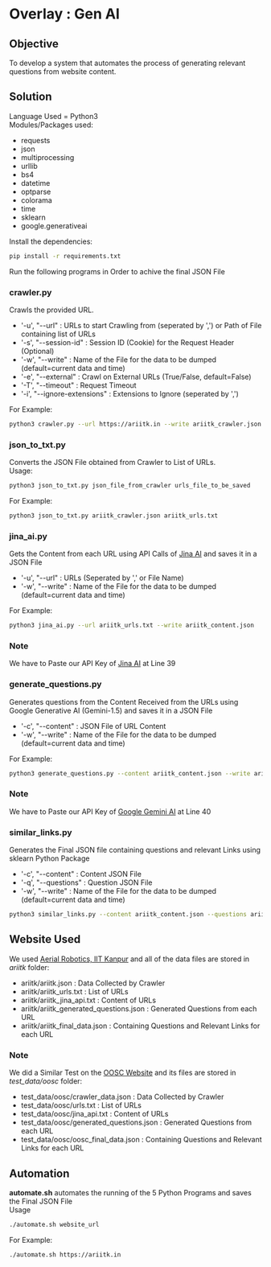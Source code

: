 # Overlay : Gen AI
## Objective
To develop a system that automates the process of generating relevant questions from website content.
## Solution
Language Used = Python3 <br />
Modules/Packages used:
* requests
* json
* multiprocessing
* urllib
* bs4
* datetime
* optparse
* colorama
* time
* sklearn
* google.generativeai
<!-- -->
Install the dependencies:
```bash
pip install -r requirements.txt
```
Run the following programs in Order to achive the final JSON File
### crawler.py
Crawls the provided URL.
* '-u', "--url" : URLs to start Crawling from (seperated by ',') or Path of File containing list of URLs
* '-s', "--session-id" : Session ID (Cookie) for the Request Header (Optional)
* '-w', "--write" : Name of the File for the data to be dumped (default=current data and time)
* '-e', "--external" : Crawl on External URLs (True/False, default=False)
* '-T', "--timeout" : Request Timeout
* '-i', "--ignore-extensions" : Extensions to Ignore (seperated by ',')
<!-- -->
For Example:
```bash
python3 crawler.py --url https://ariitk.in --write ariitk_crawler.json
```
### json_to_txt.py
Converts the JSON File obtained from Crawler to List of URLs.<br />
Usage:
```bash
python3 json_to_txt.py json_file_from_crawler urls_file_to_be_saved
```
For Example:
```bash
python3 json_to_txt.py ariitk_crawler.json ariitk_urls.txt
```
### jina_ai.py
Gets the Content from each URL using API Calls of [Jina AI](https://jina.ai/) and saves it in a JSON File
* '-u', "--url" : URLs (Seperated by ',' or File Name)
* '-w', "--write" : Name of the File for the data to be dumped (default=current data and time)
<!-- -->
For Example:
```bash
python3 jina_ai.py --url ariitk_urls.txt --write ariitk_content.json
```
### Note
We have to Paste our API Key of [Jina AI](https://jina.ai/) at Line 39
### generate_questions.py
Generates questions from the Content Received from the URLs using Google Generative AI (Gemini-1.5) and saves it in a JSON File
* '-c', "--content" : JSON File of URL Content
* '-w', "--write" : Name of the File for the data to be dumped (default=current data and time)
<!-- -->
For Example:
```bash
python3 generate_questions.py --content ariitk_content.json --write ariitk_questions.json
```
### Note
We have to Paste our API Key of [Google Gemini AI](https://aistudio.google.com/app/apikey) at Line 40
### similar_links.py
Generates the Final JSON file containing questions and relevant Links using sklearn Python Package
* '-c', "--content" : Content JSON File
* '-q', "--questions" : Question JSON File
* '-w', "--write" : Name of the File for the data to be dumped (default=current data and time)
<!-- -->
```bash
python3 similar_links.py --content ariitk_content.json --questions ariitk_questions.json --write ariitk_final_file.json
```
## Website Used
We used [Aerial Robotics, IIT Kanpur](https://ariitk.in) and all of the data files are stored in *ariitk* folder:
* ariitk/ariitk.json : Data Collected by Crawler
* ariitk/ariitk_urls.txt : List of URLs
* ariitk/ariitk_jina_api.txt : Content of URLs
* ariitk/ariitk_generated_questions.json : Generated Questions from each URL
* ariitk/ariitk_final_data.json : Containing Questions and Relevant Links for each URL
### Note
We did a Similar Test on the [OOSC Website](https://oosc-next.vercel.app/) and its files are stored in *test_data/oosc* folder:
* test_data/oosc/crawler_data.json : Data Collected by Crawler
* test_data/oosc/urls.txt : List of URLs
* test_data/oosc/jina_api.txt : Content of URLs
* test_data/oosc/generated_questions.json : Generated Questions from each URL
* test_data/oosc/oosc_final_data.json : Containing Questions and Relevant Links for each URL
## Automation
**automate.sh** automates the running of the 5 Python Programs and saves the Final JSON File<br />
Usage
```bash
./automate.sh website_url
```
For Example:
```bash
./automate.sh https://ariitk.in
```